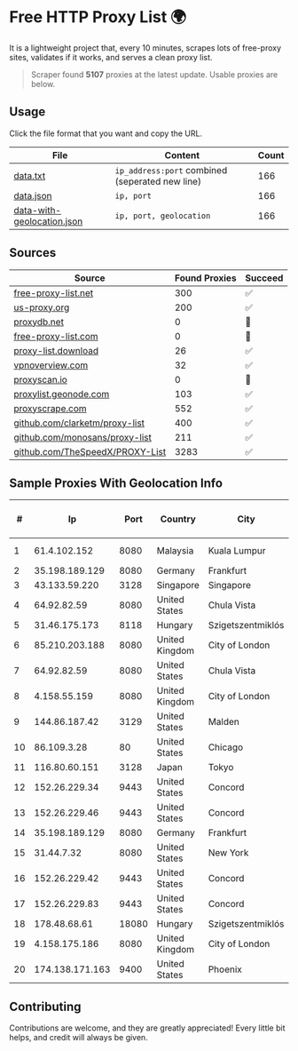 
# Free HTTP Proxy List 🌍

It is a lightweight project that, every 10 minutes, scrapes lots of free-proxy sites, validates if it works, and serves a clean proxy list.


> Scraper found **5107** proxies at the latest update. Usable proxies are below.

## Usage

Click the file format that you want and copy the URL.


|File|Content|Count|
|----|-------|-----|
|[data.txt](https://raw.githubusercontent.com/themiralay/Proxy-List-World/master/data.txt)|`ip_address:port` combined (seperated new line)|166|
|[data.json](https://raw.githubusercontent.com/themiralay/Proxy-List-World/master/data.json)|`ip, port`|166|
|[data-with-geolocation.json](https://raw.githubusercontent.com/themiralay/Proxy-List-World/master/data-with-geolocation.json)|`ip, port, geolocation`|166|

## Sources

|Source|Found Proxies|Succeed|
|------|-------------|-------|
|[free-proxy-list.net](https://free-proxy-list.net)|300|✅|
|[us-proxy.org](https://www.us-proxy.org)|200|✅|
|[proxydb.net](http://proxydb.net)|0|🚫|
|[free-proxy-list.com](https://free-proxy-list.com/?page=&port=&type%5B%5D=http&type%5B%5D=https&up_time=0&search=Search)|0|🚫|
|[proxy-list.download](https://www.proxy-list.download/HTTP)|26|✅|
|[vpnoverview.com](https://vpnoverview.com/privacy/anonymous-browsing/free-proxy-servers)|32|✅|
|[proxyscan.io](https://www.proxyscan.io)|0|🚫|
|[proxylist.geonode.com](https://proxylist.geonode.com/api/proxy-list?limit=300&page=1&sort_by=lastChecked&sort_type=desc&protocols=http,https)|103|✅|
|[proxyscrape.com](https://api.proxyscrape.com/v2/?request=displayproxies&protocol=http&timeout=10000&country=all&ssl=all&anonymity=all)|552|✅|
|[github.com/clarketm/proxy-list](https://raw.githubusercontent.com/clarketm/proxy-list/master/proxy-list-raw.txt)|400|✅|
|[github.com/monosans/proxy-list](https://raw.githubusercontent.com/monosans/proxy-list/main/proxies/http.txt)|211|✅|
|[github.com/TheSpeedX/PROXY-List](https://raw.githubusercontent.com/TheSpeedX/PROXY-List/master/http.txt)|3283|✅|


## Sample Proxies With Geolocation Info

|#|Ip|Port|Country|City|Internet Service Provider|
|-|--|----|-------|----|-------------------------|
|1|61.4.102.152|8080|Malaysia|Kuala Lumpur|Gigabit Hosting Sdn Bhd|
|2|35.198.189.129|8080|Germany|Frankfurt|Google LLC|
|3|43.133.59.220|3128|Singapore|Singapore|Aceville Pte.ltd|
|4|64.92.82.59|8080|United States|Chula Vista|Momentum Telecom, Inc.|
|5|31.46.175.173|8118|Hungary|Szigetszentmiklós|htc|
|6|85.210.203.188|8080|United Kingdom|City of London|Microsoft Corporation|
|7|64.92.82.59|8080|United States|Chula Vista|Momentum Telecom, Inc.|
|8|4.158.55.159|8080|United Kingdom|City of London|Microsoft Corporation|
|9|144.86.187.42|3129|United States|Malden|Charles River Operation|
|10|86.109.3.28|80|United States|Chicago|Packet Host, Inc.|
|11|116.80.60.151|3128|Japan|Tokyo|InfoSphere|
|12|152.26.229.34|9443|United States|Concord|MCNC|
|13|152.26.229.46|9443|United States|Concord|MCNC|
|14|35.198.189.129|8080|Germany|Frankfurt|Google LLC|
|15|31.44.7.32|8080|United States|New York|ITGLOBAL.COM NL B.V.|
|16|152.26.229.42|9443|United States|Concord|MCNC|
|17|152.26.229.83|9443|United States|Concord|MCNC|
|18|178.48.68.61|18080|Hungary|Szigetszentmiklós|UPC|
|19|4.158.175.186|8080|United Kingdom|City of London|Microsoft Corporation|
|20|174.138.171.163|9400|United States|Phoenix|Secured Servers LLC|



## Contributing

Contributions are welcome, and they are greatly appreciated! Every
little bit helps, and credit will always be given.

